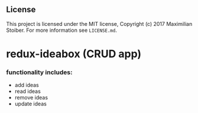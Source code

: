 ## License

This project is licensed under the MIT license, Copyright (c) 2017 Maximilian
Stoiber. For more information see `LICENSE.md`.

# redux-ideabox (CRUD app)

### functionality includes:
* add ideas
* read ideas
* remove ideas
* update ideas
